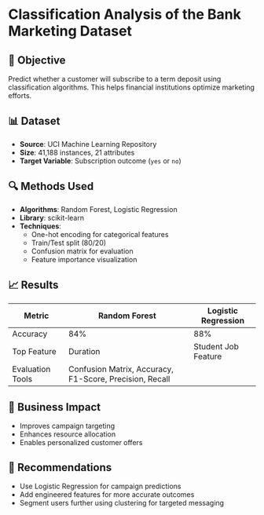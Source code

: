 # Classification Analysis of the Bank Marketing Dataset

## 📌 Objective
Predict whether a customer will subscribe to a term deposit using classification algorithms. This helps financial institutions optimize marketing efforts.

## 📊 Dataset
- **Source**: UCI Machine Learning Repository
- **Size**: 41,188 instances, 21 attributes
- **Target Variable**: Subscription outcome (`yes` or `no`)

## 🔍 Methods Used
- **Algorithms**: Random Forest, Logistic Regression
- **Library**: scikit-learn
- **Techniques**:
  - One-hot encoding for categorical features
  - Train/Test split (80/20)
  - Confusion matrix for evaluation
  - Feature importance visualization

## 📈 Results
| Metric           | Random Forest | Logistic Regression |
|------------------|---------------|----------------------|
| Accuracy         | 84%           | 88%                  |
| Top Feature      | Duration      | Student Job Feature  |
| Evaluation Tools | Confusion Matrix, Accuracy, F1-Score, Precision, Recall |

## 💼 Business Impact
- Improves campaign targeting
- Enhances resource allocation
- Enables personalized customer offers

## 🔮 Recommendations
- Use Logistic Regression for campaign predictions
- Add engineered features for more accurate outcomes
- Segment users further using clustering for targeted messaging
